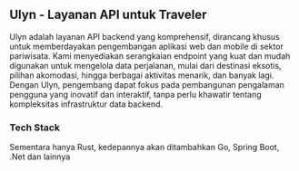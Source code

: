 ## Ulyn - Layanan API untuk Traveler
Ulyn adalah layanan API backend yang komprehensif, dirancang khusus untuk memberdayakan pengembangan aplikasi web dan mobile di sektor pariwisata. Kami menyediakan serangkaian endpoint yang kuat dan mudah digunakan untuk mengelola data perjalanan, mulai dari destinasi eksotis, pilihan akomodasi, hingga berbagai aktivitas menarik, dan banyak lagi. Dengan Ulyn, pengembang dapat fokus pada pembangunan pengalaman pengguna yang inovatif dan interaktif, tanpa perlu khawatir tentang kompleksitas infrastruktur data backend.

### Tech Stack
Sementara hanya Rust, kedepannya akan ditambahkan Go, Spring Boot, .Net dan lainnya
